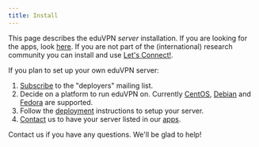 ```yaml
---
title: Install
---
```


This page describes the eduVPN _server_ installation. If you are looking for
the apps, look [here](apps.html). If you are not part of the (international) 
research community you can install and use 
[Let's Connect!](https://letsconnect-vpn.org/).

If you plan to set up your own eduVPN server:

1. [Subscribe](https://list.surfnet.nl/mailman/listinfo/eduvpn-deploy) to the
   "deployers" mailing list.
2. Decide on a platform to run eduVPN on. Currently 
   [CentOS](https://centos.org/), [Debian](https://debian.org/) and 
   [Fedora](https://getfedora.org/) are supported.
3. Follow the 
   [deployment](https://github.com/eduvpn/documentation/blob/master/README.md#deployment)
   instructions to setup your server.
4. [Contact](contact.html) us to have your server listed in our 
   [apps](apps.html).

Contact us if you have any questions. We'll be glad to help!
